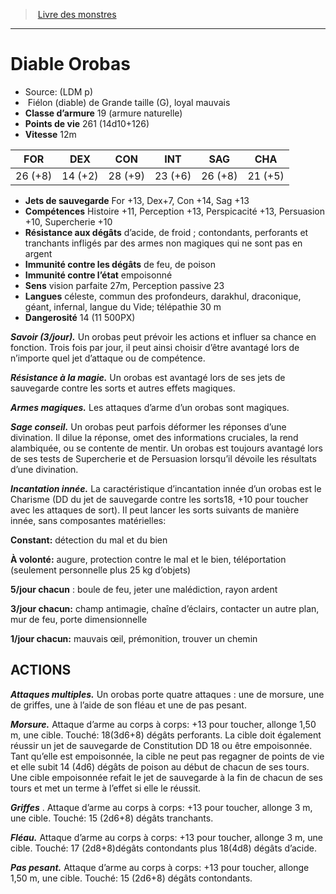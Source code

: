 ﻿> [Livre des monstres](tome_of_beasts.md)

---

# Diable Orobas

- Source: (LDM p)
-  Fiélon (diable) de Grande taille (G), loyal mauvais
- **Classe d’armure** 19 (armure naturelle)
- **Points de vie** 261 (14d10+126)
- **Vitesse** 12m

|FOR|DEX|CON|INT|SAG|CHA|
|---|---|---|---|---|---|
|26 (+8)|14 (+2)|28 (+9)|23 (+6)|26 (+8)|21 (+5)|

- **Jets de sauvegarde** For +13, Dex+7, Con +14, Sag +13
- **Compétences** Histoire +11, Perception +13, Perspicacité +13, Persuasion +10, Supercherie +10
- **Résistance aux dégâts** d’acide, de froid ; contondants, perforants et tranchants infligés par des armes non magiques qui ne sont pas en argent
- **Immunité contre les dégâts** de feu, de poison
- **Immunité contre l’état** empoisonné
- **Sens** vision parfaite 27m, Perception passive 23
- **Langues** céleste, commun des profondeurs, darakhul, draconique, géant, infernal, langue du Vide; télépathie 30 m
- **Dangerosité** 14 (11 500PX)

**_Savoir (3/jour)._** Un orobas peut prévoir les actions et influer sa chance en fonction. Trois fois par jour, il peut ainsi choisir d’être avantagé lors de n’importe quel jet d’attaque ou de compétence.

**_Résistance à la magie._** Un orobas est avantagé lors de ses jets de sauvegarde contre les sorts et autres effets magiques.

**_Armes magiques._** Les attaques d’arme d’un orobas sont magiques.

**_Sage conseil._** Un orobas peut parfois déformer les réponses d’une divination. Il dilue la réponse, omet des informations cruciales, la rend alambiquée, ou se contente de mentir. Un orobas est toujours avantagé lors de ses tests de Supercherie et de Persuasion lorsqu’il dévoile les résultats d’une divination.

**_Incantation innée._** La caractéristique d’incantation innée d’un orobas est le Charisme (DD du jet de sauvegarde contre les sorts18, +10 pour toucher avec les attaques de sort). Il peut lancer les sorts suivants de manière innée, sans composantes matérielles:

**Constant:** détection du mal et du bien

**À volonté:** augure, protection contre le mal et le bien, téléportation
(seulement personnelle plus 25 kg d’objets)

**5/jour chacun** : boule de feu, jeter une malédiction, rayon ardent

**3/jour chacun:** champ antimagie, chaîne d’éclairs, contacter un autre plan, mur de feu, porte dimensionnelle

**1/jour chacun:** mauvais œil, prémonition, trouver un chemin

## ACTIONS

**_Attaques multiples._** Un orobas porte quatre attaques : une de morsure, une de griffes, une à l’aide de son fléau et une de pas pesant.

**_Morsure._** Attaque d’arme au corps à corps: +13 pour toucher, allonge 1,50 m, une cible. Touché:
18(3d6+8) dégâts perforants. La cible doit également réussir un jet de sauvegarde de Constitution DD 18 ou être empoisonnée. Tant qu’elle est empoisonnée, la cible ne peut pas regagner de points de vie et elle subit 14 (4d6) dégâts de poison au début de chacun de ses tours. Une cible empoisonnée refait le jet de sauvegarde à la fin de chacun de ses tours et met un terme à l’effet si elle le réussit.

**_Griffes_** . Attaque d’arme au corps à corps: +13 pour toucher, allonge 3 m, une cible. Touché: 15 (2d6+8) dégâts tranchants.

**_Fléau._** Attaque d’arme au corps à corps: +13 pour toucher, allonge 3 m, une cible. Touché: 17 (2d8+8)dégâts contondants plus 18(4d8) dégâts d’acide.

**_Pas pesant._** Attaque d’arme au corps à corps: +13 pour toucher, allonge 1,50 m, une cible. Touché: 15 (2d6+8) dégâts contondants.

